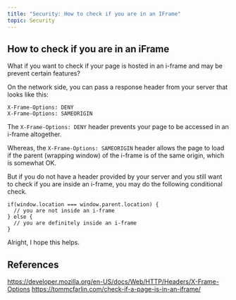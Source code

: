 ```yaml
---
title: "Security: How to check if you are in an IFrame"
topic: Security
---
```

## How to check if you are in an iFrame

What if you want to check if your page is hosted in an i-frame and may be prevent certain features?

On the network side, you can pass a response header from your server that looks like this:

```
X-Frame-Options: DENY
X-Frame-Options: SAMEORIGIN
```

The `X-Frame-Options: DENY` header prevents your page to be accessed in an i-frame altogether.

Whereas, the `X-Frame-Options: SAMEORIGIN` header allows the page to load if the parent (wrapping window) of the i-frame is of the same origin, which is somewhat OK.

But if you do not have a header provided by your server and you still want to check if you are inside an i-frame, you may do the following conditional check.

```
if(window.location === window.parent.location) {
  // you are not inside an i-frame
} else {
  // you are definitely inside an i-frame
}

```

Alright, I hope this helps.

## References
https://developer.mozilla.org/en-US/docs/Web/HTTP/Headers/X-Frame-Options
https://tommcfarlin.com/check-if-a-page-is-in-an-iframe/
